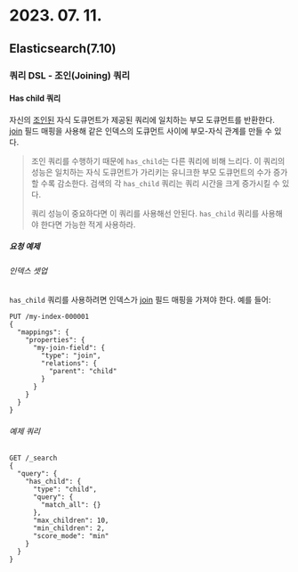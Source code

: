 # 2023. 07. 11.

## Elasticsearch(7.10)

### 쿼리 DSL - 조인(Joining) 쿼리

#### Has child 쿼리

자신의 [조인된][parent-join] 자식 도큐먼트가 제공된 쿼리에 일치하는 부모 도큐먼트를 반환한다. [join][parent-join] 필드 매핑을 사용해 같은 인덱스의 도큐먼트 사이에 부모-자식 관계를 만들 수 있다.

>조인 쿼리를 수행하기 때문에 `has_child`는 다른 쿼리에 비해 느리다. 이 쿼리의 성능은 일치하는 자식 도큐먼트가 가리키는 유니크한 부모 도큐먼트의 수가 증가할 수록 감소한다. 검색의 각 `has_child` 쿼리는 쿼리 시간을 크게 증가시킬 수 있다.
>
>쿼리 성능이 중요하다면 이 쿼리를 사용해선 안된다. `has_child` 쿼리를 사용해야 한다면 가능한 적게 사용하라.

##### 요청 예제

###### 인덱스 셋업

`has_child` 쿼리를 사용하려면 인덱스가 [join][parent-join] 필드 매핑을 가져야 한다. 예를 들어:

```http
PUT /my-index-000001
{
  "mappings": {
    "properties": {
      "my-join-field": {
        "type": "join",
        "relations": {
          "parent": "child"
        }
      }
    }
  }
}
```

###### 예제 쿼리

```http
GET /_search
{
  "query": {
    "has_child": {
      "type": "child",
      "query": {
        "match_all": {}
      },
      "max_children": 10,
      "min_children": 2,
      "score_mode": "min"
    }
  }
}
```



[parent-join]: https://www.elastic.co/guide/en/elasticsearch/reference/7.10/parent-join.html